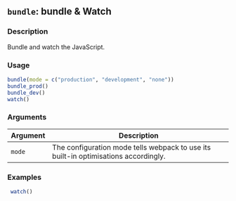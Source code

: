 ## `bundle`: bundle & Watch

### Description


 Bundle and watch the JavaScript.


### Usage

```r
bundle(mode = c("production", "development", "none"))
bundle_prod()
bundle_dev()
watch()
```


### Arguments

Argument      |Description
------------- |----------------
```mode```     |     The configuration mode tells webpack to use its built-in optimisations accordingly.

### Examples

```r 
 watch() 
 
 ``` 

